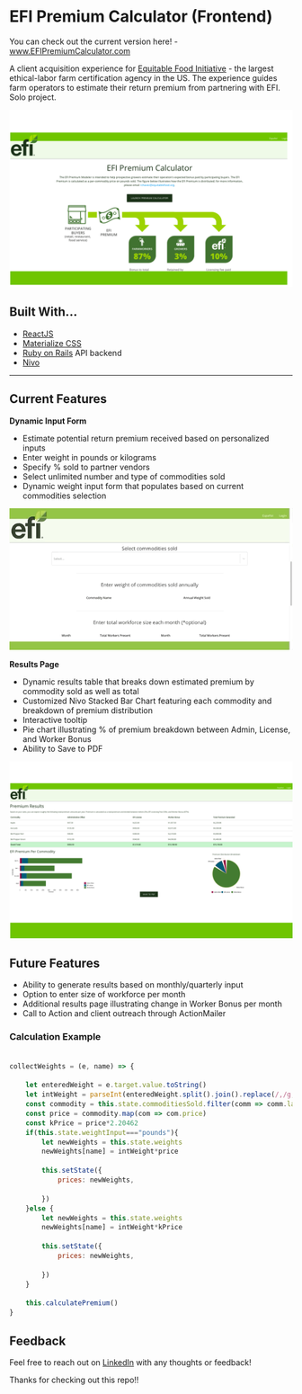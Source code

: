 # EFI Premium Calculator (Frontend)

You can check out the current version here! - www.EFIPremiumCalculator.com

A client acquisition experience for <a href="https://equitablefood.org/about-efi/"> Equitable Food Initiative</a> - the largest ethical-labor farm certification agency in the US. The experience guides farm operators to estimate their return premium from partnering with EFI.  Solo project.

<a href="http://www.linkedin.com/in/christineadoherty">![](welcome_screenshot.png)</a>

## Built With...


- <a href="https://reactjs.org/"> ReactJS </a>
- <a href="https://materializecss.com/"> Materialize CSS </a> 
- <a href="https://rubyonrails.org/"> Ruby on Rails</a> API backend
- <a href="https://nivo.rocks/">Nivo</a>

---

## Current Features 

**Dynamic Input Form**

* Estimate potential return premium received based on personalized inputs
* Enter weight in pounds or kilograms
* Specify % sold to partner vendors
* Select unlimited number and type of commodities sold 
* Dynamic weight input form that populates based on current commodities selection

![](select_demo.gif)

**Results Page**

* Dynamic results table that breaks down estimated premium by commodity sold as well as total 
* Customized Nivo Stacked Bar Chart featuring each commodity and breakdown of premium distribution
* Interactive tooltip
* Pie chart illustrating  % of premium breakdown between Admin, License, and Worker Bonus
* Ability to Save to PDF

<a href="http://www.linkedin.com/in/christineadoherty">![](results_screenshot.png)</a>

## Future Features

* Ability to generate results based on monthly/quarterly input 
* Option to enter size of workforce per month
* Additional results page illustrating change in Worker Bonus per month
* Call to Action and client outreach through ActionMailer

### Calculation Example 

```javascript 

collectWeights = (e, name) => {
  
    let enteredWeight = e.target.value.toString()
    let intWeight = parseInt(enteredWeight.split().join().replace(/,/g, ''))
    const commodity = this.state.commoditiesSold.filter(comm => comm.label === name)
    const price = commodity.map(com => com.price)
    const kPrice = price*2.20462
    if(this.state.weightInput==="pounds"){
        let newWeights = this.state.weights
        newWeights[name] = intWeight*price
    
        this.setState({
            prices: newWeights,
            
        })
    }else {
        let newWeights = this.state.weights
        newWeights[name] = intWeight*kPrice
    
        this.setState({
            prices: newWeights,
            
        })
    }

    this.calculatePremium()
}
```

## Feedback

Feel free to reach out on <a href="http://www.linkedin.com/in/christineadoherty">LinkedIn</a> with any thoughts or feedback!

Thanks for checking out this repo!!
